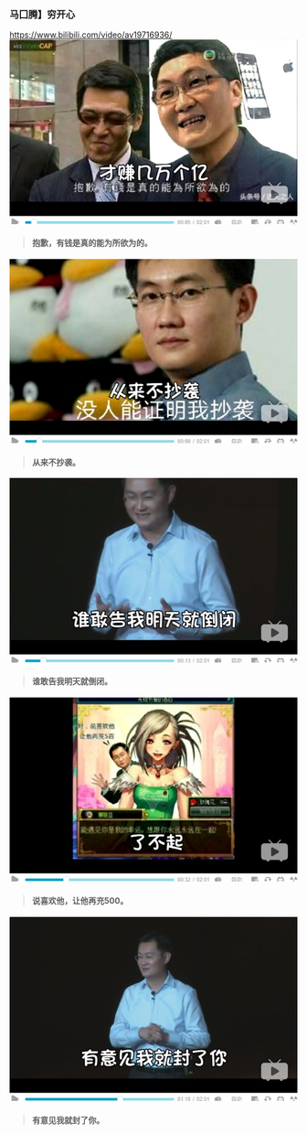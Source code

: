 ### 马囗腾】穷开心
https://www.bilibili.com/video/av19716936/
![](p/抱歉有钱是真的能为所欲为的.jpg)
>#### 抱歉，有钱是真的能为所欲为的。
![](p/从来不抄袭.jpg)
>#### 从来不抄袭。
![](p/谁敢告我明天就倒闭.jpg)
>#### 谁敢告我明天就倒闭。
![](p/说喜欢他让他再充500.jpg)
>#### 说喜欢他，让他再充500。
![](p/有意见我就封了你.jpg)
>#### 有意见我就封了你。